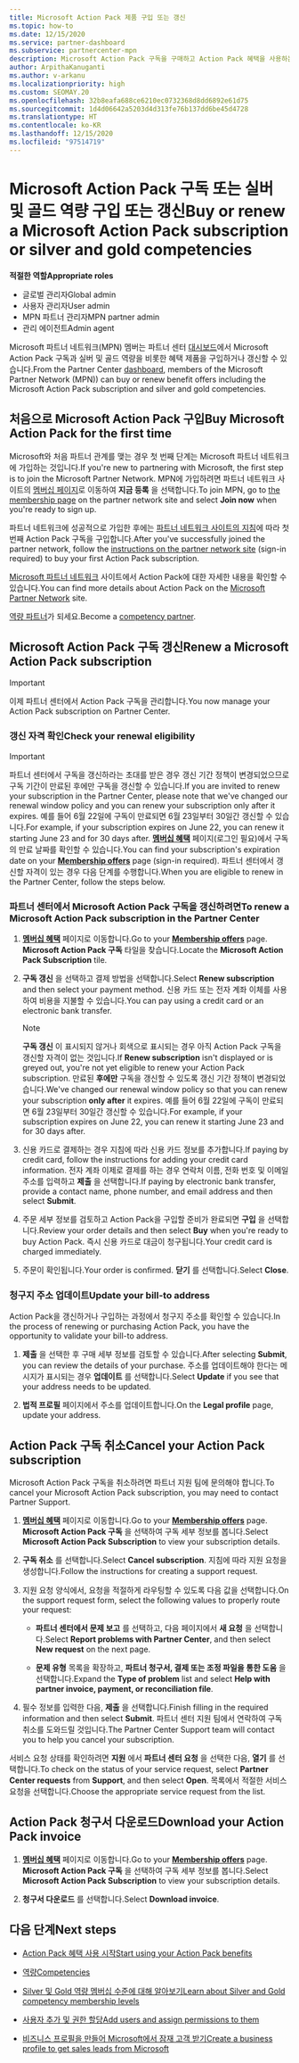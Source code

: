 ```yaml
---
title: Microsoft Action Pack 제품 구입 또는 갱신
ms.topic: how-to
ms.date: 12/15/2020
ms.service: partner-dashboard
ms.subservice: partnercenter-mpn
description: Microsoft Action Pack 구독을 구매하고 Action Pack 혜택을 사용하는 방법을 알아보세요. 또한 청구서를 갱신, 취소, 보는 방법도 알아보세요.
author: ArpithaKanuganti
ms.author: v-arkanu
ms.localizationpriority: high
ms.custom: SEOMAY.20
ms.openlocfilehash: 32b8eafa688ce6210ec0732368d8dd6892e61d75
ms.sourcegitcommit: 1d4d06642a5203d4d313fe76b137dd6be45d4728
ms.translationtype: HT
ms.contentlocale: ko-KR
ms.lasthandoff: 12/15/2020
ms.locfileid: "97514719"
---
```

# <a name="buy-or-renew-a-microsoft-action-pack-subscription-or-silver-and-gold-competencies"></a><span data-ttu-id="1600e-104">Microsoft Action Pack 구독 또는 실버 및 골드 역량 구입 또는 갱신</span><span class="sxs-lookup"><span data-stu-id="1600e-104">Buy or renew a Microsoft Action Pack subscription or silver and gold competencies</span></span>


<span data-ttu-id="1600e-105">**적절한 역할**</span><span class="sxs-lookup"><span data-stu-id="1600e-105">**Appropriate roles**</span></span>

- <span data-ttu-id="1600e-106">글로벌 관리자</span><span class="sxs-lookup"><span data-stu-id="1600e-106">Global admin</span></span>
- <span data-ttu-id="1600e-107">사용자 관리자</span><span class="sxs-lookup"><span data-stu-id="1600e-107">User admin</span></span>
- <span data-ttu-id="1600e-108">MPN 파트너 관리자</span><span class="sxs-lookup"><span data-stu-id="1600e-108">MPN partner admin</span></span>
- <span data-ttu-id="1600e-109">관리 에이전트</span><span class="sxs-lookup"><span data-stu-id="1600e-109">Admin agent</span></span>


<span data-ttu-id="1600e-110">Microsoft 파트너 네트워크(MPN) 멤버는 파트너 센터 [대시보드](https://partner.microsoft.com/dashboard)에서 Microsoft Action Pack 구독과 실버 및 골드 역량을 비롯한 혜택 제품을 구입하거나 갱신할 수 있습니다.</span><span class="sxs-lookup"><span data-stu-id="1600e-110">From the Partner Center [dashboard](https://partner.microsoft.com/dashboard), members of the Microsoft Partner Network (MPN)) can buy or renew benefit offers including the Microsoft Action Pack subscription and silver and gold competencies.</span></span>

## <a name="buy-microsoft-action-pack-for-the-first-time"></a><span data-ttu-id="1600e-111">처음으로 Microsoft Action Pack 구입</span><span class="sxs-lookup"><span data-stu-id="1600e-111">Buy Microsoft Action Pack for the first time</span></span>

<span data-ttu-id="1600e-112">Microsoft와 처음 파트너 관계를 맺는 경우 첫 번째 단계는 Microsoft 파트너 네트워크에 가입하는 것입니다.</span><span class="sxs-lookup"><span data-stu-id="1600e-112">If you're new to partnering with Microsoft, the first step is to join the Microsoft Partner Network.</span></span> <span data-ttu-id="1600e-113">MPN에 가입하려면 파트너 네트워크 사이트의 [멤버십 페이지](https://partner.microsoft.com/membership)로 이동하여 **지금 등록** 을 선택합니다.</span><span class="sxs-lookup"><span data-stu-id="1600e-113">To join MPN, go to [the membership page](https://partner.microsoft.com/membership) on the partner network site and select **Join now** when you're ready to sign up.</span></span>

<span data-ttu-id="1600e-114">파트너 네트워크에 성공적으로 가입한 후에는 [파트너 네트워크 사이트의 지침](https://partner.microsoft.com/membership/action-pack)에 따라 첫 번째 Action Pack 구독을 구입합니다.</span><span class="sxs-lookup"><span data-stu-id="1600e-114">After you've successfully joined the partner network, follow the [instructions on the partner network site](https://partner.microsoft.com/membership/action-pack) (sign-in required) to buy your first Action Pack subscription.</span></span> 

<span data-ttu-id="1600e-115">[Microsoft 파트너 네트워크](https://partner.microsoft.com/membership/internal-use-software#simple-tab-content-3) 사이트에서 Action Pack에 대한 자세한 내용을 확인할 수 있습니다.</span><span class="sxs-lookup"><span data-stu-id="1600e-115">You can find more details about Action Pack on the [Microsoft Partner Network](https://partner.microsoft.com/membership/internal-use-software#simple-tab-content-3) site.</span></span>

<span data-ttu-id="1600e-116">[역량 파트너](https://partner.microsoft.com/membership/competencies)가 되세요.</span><span class="sxs-lookup"><span data-stu-id="1600e-116">Become a [competency partner](https://partner.microsoft.com/membership/competencies).</span></span> 

## <a name="renew-a-microsoft-action-pack-subscription"></a><span data-ttu-id="1600e-117">Microsoft Action Pack 구독 갱신</span><span class="sxs-lookup"><span data-stu-id="1600e-117">Renew a Microsoft Action Pack subscription</span></span>

>[!IMPORTANT]
><span data-ttu-id="1600e-118">이제 파트너 센터에서 Action Pack 구독을 관리합니다.</span><span class="sxs-lookup"><span data-stu-id="1600e-118">You now manage your Action Pack subscription on Partner Center.</span></span>

### <a name="check-your-renewal-eligibility"></a><span data-ttu-id="1600e-119">갱신 자격 확인</span><span class="sxs-lookup"><span data-stu-id="1600e-119">Check your renewal eligibility</span></span>

>[!IMPORTANT]
><span data-ttu-id="1600e-120">파트너 센터에서 구독을 갱신하라는 초대를 받은 경우 갱신 기간 정책이 변경되었으므로 구독 기간이 만료된 후에만 구독을 갱신할 수 있습니다.</span><span class="sxs-lookup"><span data-stu-id="1600e-120">If you are invited to renew your subscription in the Partner Center, please note that we've changed our renewal window policy and you can renew your subscription only after it expires.</span></span> <span data-ttu-id="1600e-121">예를 들어 6월 22일에 구독이 만료되면 6월 23일부터 30일간 갱신할 수 있습니다.</span><span class="sxs-lookup"><span data-stu-id="1600e-121">For example, if your subscription expires on June 22, you can renew it starting June 23 and for 30 days after.</span></span>
><span data-ttu-id="1600e-122">[**멤버십 혜택**](https://partnercenter.microsoft.com/pcv/partnership/offers) 페이지(로그인 필요)에서 구독의 만료 날짜를 확인할 수 있습니다.</span><span class="sxs-lookup"><span data-stu-id="1600e-122">You can find your subscription's expiration date on your [**Membership offers**](https://partnercenter.microsoft.com/pcv/partnership/offers) page (sign-in required).</span></span> <span data-ttu-id="1600e-123">파트너 센터에서 갱신할 자격이 있는 경우 다음 단계를 수행합니다.</span><span class="sxs-lookup"><span data-stu-id="1600e-123">When you are eligible to renew in the Partner Center, follow the steps below.</span></span>  

### <a name="to-renew-a-microsoft-action-pack-subscription-in-the-partner-center"></a><span data-ttu-id="1600e-124">파트너 센터에서 Microsoft Action Pack 구독을 갱신하려면</span><span class="sxs-lookup"><span data-stu-id="1600e-124">To renew a Microsoft Action Pack subscription in the Partner Center</span></span>

1. <span data-ttu-id="1600e-125">[**멤버십 혜택**](https://partnercenter.microsoft.com/pcv/partnership/offers) 페이지로 이동합니다.</span><span class="sxs-lookup"><span data-stu-id="1600e-125">Go to your [**Membership offers**](https://partnercenter.microsoft.com/pcv/partnership/offers) page.</span></span> <span data-ttu-id="1600e-126">**Microsoft Action Pack 구독** 타일을 찾습니다.</span><span class="sxs-lookup"><span data-stu-id="1600e-126">Locate the **Microsoft Action Pack Subscription** tile.</span></span>  

2. <span data-ttu-id="1600e-127">**구독 갱신** 을 선택하고 결제 방법을 선택합니다.</span><span class="sxs-lookup"><span data-stu-id="1600e-127">Select **Renew subscription** and then select your payment method.</span></span> <span data-ttu-id="1600e-128">신용 카드 또는 전자 계좌 이체를 사용하여 비용을 지불할 수 있습니다.</span><span class="sxs-lookup"><span data-stu-id="1600e-128">You can pay using a credit card or an electronic bank transfer.</span></span>

    >[!NOTE]
    ><span data-ttu-id="1600e-129">**구독 갱신** 이 표시되지 않거나 회색으로 표시되는 경우 아직 Action Pack 구독을 갱신할 자격이 없는 것입니다.</span><span class="sxs-lookup"><span data-stu-id="1600e-129">If **Renew subscription** isn't displayed or is greyed out, you're not yet eligible to renew your Action Pack subscription.</span></span> <span data-ttu-id="1600e-130">만료된 **후에만** 구독을 갱신할 수 있도록 갱신 기간 정책이 변경되었습니다.</span><span class="sxs-lookup"><span data-stu-id="1600e-130">We've changed our renewal window policy so that you can renew your subscription **only after** it expires.</span></span> <span data-ttu-id="1600e-131">예를 들어 6월 22일에 구독이 만료되면 6월 23일부터 30일간 갱신할 수 있습니다.</span><span class="sxs-lookup"><span data-stu-id="1600e-131">For example, if your subscription expires on June 22, you can renew it starting June 23 and for 30 days after.</span></span>  

3. <span data-ttu-id="1600e-132">신용 카드로 결제하는 경우 지침에 따라 신용 카드 정보를 추가합니다.</span><span class="sxs-lookup"><span data-stu-id="1600e-132">If paying by credit card, follow the instructions for adding your credit card information.</span></span> <span data-ttu-id="1600e-133">전자 계좌 이제로 결제를 하는 경우 연락처 이름, 전화 번호 및 이메일 주소를 입력하고 **제출** 을 선택합니다.</span><span class="sxs-lookup"><span data-stu-id="1600e-133">If paying by electronic bank transfer, provide a contact name, phone number, and email address and then select **Submit**.</span></span>

4. <span data-ttu-id="1600e-134">주문 세부 정보를 검토하고 Action Pack을 구입할 준비가 완료되면 **구입** 을 선택합니다.</span><span class="sxs-lookup"><span data-stu-id="1600e-134">Review your order details and then select **Buy** when you're ready to buy Action Pack.</span></span> <span data-ttu-id="1600e-135">즉시 신용 카드로 대금이 청구됩니다.</span><span class="sxs-lookup"><span data-stu-id="1600e-135">Your credit card is charged immediately.</span></span>

5. <span data-ttu-id="1600e-136">주문이 확인됩니다.</span><span class="sxs-lookup"><span data-stu-id="1600e-136">Your order is confirmed.</span></span> <span data-ttu-id="1600e-137">**닫기** 를 선택합니다.</span><span class="sxs-lookup"><span data-stu-id="1600e-137">Select **Close**.</span></span>

### <a name="update-your-bill-to-address"></a><span data-ttu-id="1600e-138">청구지 주소 업데이트</span><span class="sxs-lookup"><span data-stu-id="1600e-138">Update your bill-to address</span></span>

<span data-ttu-id="1600e-139">Action Pack을 갱신하거나 구입하는 과정에서 청구지 주소를 확인할 수 있습니다.</span><span class="sxs-lookup"><span data-stu-id="1600e-139">In the process of renewing or purchasing Action Pack, you have the opportunity to validate your bill-to address.</span></span>

 1. <span data-ttu-id="1600e-140">**제출** 을 선택한 후 구매 세부 정보를 검토할 수 있습니다.</span><span class="sxs-lookup"><span data-stu-id="1600e-140">After selecting **Submit**, you can review the details of your purchase.</span></span> <span data-ttu-id="1600e-141">주소를 업데이트해야 한다는 메시지가 표시되는 경우 **업데이트** 를 선택합니다.</span><span class="sxs-lookup"><span data-stu-id="1600e-141">Select **Update** if you see that your address needs to be updated.</span></span>
  
 1. <span data-ttu-id="1600e-142">**법적 프로필** 페이지에서 주소를 업데이트합니다.</span><span class="sxs-lookup"><span data-stu-id="1600e-142">On the **Legal profile** page, update your address.</span></span>

## <a name="cancel-your-action-pack-subscription"></a><span data-ttu-id="1600e-143">Action Pack 구독 취소</span><span class="sxs-lookup"><span data-stu-id="1600e-143">Cancel your Action Pack subscription</span></span>

<span data-ttu-id="1600e-144">Microsoft Action Pack 구독을 취소하려면 파트너 지원 팀에 문의해야 합니다.</span><span class="sxs-lookup"><span data-stu-id="1600e-144">To cancel your Microsoft Action Pack subscription, you may need to contact Partner Support.</span></span>

1. <span data-ttu-id="1600e-145">[**멤버십 혜택**](https://partnercenter.microsoft.com/pcv/partnership/offers) 페이지로 이동합니다.</span><span class="sxs-lookup"><span data-stu-id="1600e-145">Go to your [**Membership offers**](https://partnercenter.microsoft.com/pcv/partnership/offers) page.</span></span> <span data-ttu-id="1600e-146">**Microsoft Action Pack 구독** 을 선택하여 구독 세부 정보를 봅니다.</span><span class="sxs-lookup"><span data-stu-id="1600e-146">Select **Microsoft Action Pack Subscription** to view your subscription details.</span></span> 

3. <span data-ttu-id="1600e-147">**구독 취소** 를 선택합니다.</span><span class="sxs-lookup"><span data-stu-id="1600e-147">Select **Cancel subscription**.</span></span> <span data-ttu-id="1600e-148">지침에 따라 지원 요청을 생성합니다.</span><span class="sxs-lookup"><span data-stu-id="1600e-148">Follow the instructions for creating a support request.</span></span> 

4. <span data-ttu-id="1600e-149">지원 요청 양식에서, 요청을 적절하게 라우팅할 수 있도록 다음 값을 선택합니다.</span><span class="sxs-lookup"><span data-stu-id="1600e-149">On the support request form, select the following values to properly route your request:</span></span>

    -  <span data-ttu-id="1600e-150">**파트너 센터에서 문제 보고** 를 선택하고, 다음 페이지에서 **새 요청** 을 선택합니다.</span><span class="sxs-lookup"><span data-stu-id="1600e-150">Select **Report problems with Partner Center**, and then select **New request** on the next page.</span></span>

    -  <span data-ttu-id="1600e-151">**문제 유형** 목록을 확장하고, **파트너 청구서, 결제 또는 조정 파일을 통한 도움** 을 선택합니다.</span><span class="sxs-lookup"><span data-stu-id="1600e-151">Expand the **Type of problem** list and select **Help with partner invoice, payment, or reconciliation file**.</span></span> 

5. <span data-ttu-id="1600e-152">필수 정보를 입력한 다음, **제출** 을 선택합니다.</span><span class="sxs-lookup"><span data-stu-id="1600e-152">Finish filling in the required information and then select **Submit**.</span></span> <span data-ttu-id="1600e-153">파트너 센터 지원 팀에서 연락하여 구독 취소를 도와드릴 것입니다.</span><span class="sxs-lookup"><span data-stu-id="1600e-153">The Partner Center Support team will contact you to help you cancel your subscription.</span></span>

<span data-ttu-id="1600e-154">서비스 요청 상태를 확인하려면 **지원** 에서 **파트너 센터 요청** 을 선택한 다음, **열기** 를 선택합니다.</span><span class="sxs-lookup"><span data-stu-id="1600e-154">To check on the status of your service request, select **Partner Center requests** from **Support**, and then select **Open**.</span></span> <span data-ttu-id="1600e-155">목록에서 적절한 서비스 요청을 선택합니다.</span><span class="sxs-lookup"><span data-stu-id="1600e-155">Choose the appropriate service request from the list.</span></span>  

## <a name="download-your-action-pack-invoice"></a><span data-ttu-id="1600e-156">Action Pack 청구서 다운로드</span><span class="sxs-lookup"><span data-stu-id="1600e-156">Download your Action Pack invoice</span></span>

1. <span data-ttu-id="1600e-157">[**멤버십 혜택**](https://partnercenter.microsoft.com/pcv/partnership/offers) 페이지로 이동합니다.</span><span class="sxs-lookup"><span data-stu-id="1600e-157">Go to your [**Membership offers**](https://partnercenter.microsoft.com/pcv/partnership/offers) page.</span></span> <span data-ttu-id="1600e-158">**Microsoft Action Pack 구독** 을 선택하여 구독 세부 정보를 봅니다.</span><span class="sxs-lookup"><span data-stu-id="1600e-158">Select **Microsoft Action Pack Subscription** to view your subscription details.</span></span> 

3. <span data-ttu-id="1600e-159">**청구서 다운로드** 를 선택합니다.</span><span class="sxs-lookup"><span data-stu-id="1600e-159">Select **Download invoice**.</span></span>
 
## <a name="next-steps"></a><span data-ttu-id="1600e-160">다음 단계</span><span class="sxs-lookup"><span data-stu-id="1600e-160">Next steps</span></span>

-   [<span data-ttu-id="1600e-161">Action Pack 혜택 사용 시작</span><span class="sxs-lookup"><span data-stu-id="1600e-161">Start using your Action Pack benefits</span></span>](manage-your-partner-network-benefits.md)

-   [<span data-ttu-id="1600e-162">역량</span><span class="sxs-lookup"><span data-stu-id="1600e-162">Competencies</span></span>](learn-about-competencies.md)

-   [<span data-ttu-id="1600e-163">Silver 및 Gold 역량 멤버십 수준에 대해 알아보기</span><span class="sxs-lookup"><span data-stu-id="1600e-163">Learn about Silver and Gold competency membership levels</span></span>](https://partner.microsoft.com/membership/internal-use-software#simple-tab-content-2)

-   [<span data-ttu-id="1600e-164">사용자 추가 및 권한 할당</span><span class="sxs-lookup"><span data-stu-id="1600e-164">Add users and assign permissions to them</span></span>](create-user-accounts-and-set-permissions.md)

-   [<span data-ttu-id="1600e-165">비즈니스 프로필을 만들어 Microsoft에서 잠재 고객 받기</span><span class="sxs-lookup"><span data-stu-id="1600e-165">Create a business profile to get sales leads from Microsoft</span></span>](create-a-marketing-profile.md)
